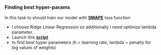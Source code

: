 ### Finding best hyper-params

In this task to should train our model with **[SMAPE](https://en.wikipedia.org/wiki/Symmetric_mean_absolute_percentage_error)** loss function

- I choose Ridge Linear Regression so additionally i need optimize lambda parameter.
- Launch this **[script](data/run_all_datasets.bash)** 
- to find best hyper parameters (h = learning rate, lambda = penalty for big values of weights)
                                                        